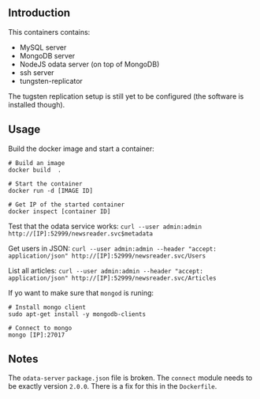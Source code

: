 Introduction
-----------

This containers contains:

 * MySQL server
 * MongoDB server
 * NodeJS odata server (on top of MongoDB)
 * ssh server
 * tungsten-replicator

The tugsten replication setup is still yet to be configured (the software is installed though).


Usage
-----

Build the docker image and start a container:

```
# Build an image
docker build  .

# Start the container
docker run -d [IMAGE ID]

# Get IP of the started container
docker inspect [container ID]
```

Test that the odata service works: `curl --user admin:admin http://[IP]:52999/newsreader.svc$metadata`

Get users in JSON: `curl --user admin:admin --header "accept: application/json" http://[IP]:52999/newsreader.svc/Users`

List all articles: `curl --user admin:admin --header "accept: application/json" http://[IP]:52999/newsreader.svc/Articles`


If yo want to make sure that `mongod` is runing:

```
# Install mongo client
sudo apt-get install -y mongodb-clients

# Connect to mongo
mongo [IP]:27017
```


Notes
-----

The `odata-server` `package.json` file is broken. The `connect` module needs to be exactly version `2.0.0`. There is a fix for this in the `Dockerfile`.


